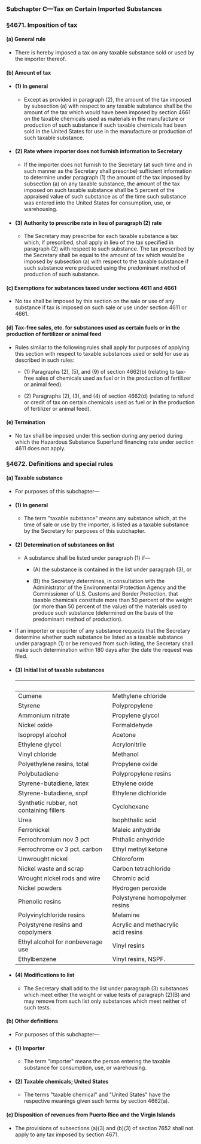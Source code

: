 ### **Subchapter C—Tax on Certain Imported Substances**

### §4671. Imposition of tax
#### (a) General rule
* There is hereby imposed a tax on any taxable substance sold or used by the importer thereof.

#### (b) Amount of tax
* #### (1) In general
  * Except as provided in paragraph (2), the amount of the tax imposed by subsection (a) with respect to any taxable substance shall be the amount of the tax which would have been imposed by section 4661 on the taxable chemicals used as materials in the manufacture or production of such substance if such taxable chemicals had been sold in the United States for use in the manufacture or production of such taxable substance.

* #### (2) Rate where importer does not furnish information to Secretary
  * If the importer does not furnish to the Secretary (at such time and in such manner as the Secretary shall prescribe) sufficient information to determine under paragraph (1) the amount of the tax imposed by subsection (a) on any taxable substance, the amount of the tax imposed on such taxable substance shall be 5 percent of the appraised value of such substance as of the time such substance was entered into the United States for consumption, use, or warehousing.

* #### (3) Authority to prescribe rate in lieu of paragraph (2) rate
  * The Secretary may prescribe for each taxable substance a tax which, if prescribed, shall apply in lieu of the tax specified in paragraph (2) with respect to such substance. The tax prescribed by the Secretary shall be equal to the amount of tax which would be imposed by subsection (a) with respect to the taxable substance if such substance were produced using the predominant method of production of such substance.

#### (c) Exemptions for substances taxed under sections 4611 and 4661
* No tax shall be imposed by this section on the sale or use of any substance if tax is imposed on such sale or use under section 4611 or 4661.

#### (d) Tax-free sales, etc. for substances used as certain fuels or in the production of fertilizer or animal feed
* Rules similar to the following rules shall apply for purposes of applying this section with respect to taxable substances used or sold for use as described in such rules:

  * (1) Paragraphs (2), (5), and (9) of section 4662(b) (relating to tax-free sales of chemicals used as fuel or in the production of fertilizer or animal feed).

  * (2) Paragraphs (2), (3), and (4) of section 4662(d) (relating to refund or credit of tax on certain chemicals used as fuel or in the production of fertilizer or animal feed).

#### (e) Termination
* No tax shall be imposed under this section during any period during which the Hazardous Substance Superfund financing rate under section 4611 does not apply.

### §4672. Definitions and special rules
#### (a) Taxable substance
* For purposes of this subchapter—

* #### (1) In general
  * The term "taxable substance" means any substance which, at the time of sale or use by the importer, is listed as a taxable substance by the Secretary for purposes of this subchapter.

* #### (2) Determination of substances on list
  * A substance shall be listed under paragraph (1) if—

    * (A) the substance is contained in the list under paragraph (3), or

    * (B) the Secretary determines, in consultation with the Administrator of the Environmental Protection Agency and the Commissioner of U.S. Customs and Border Protection, that taxable chemicals constitute more than 50 percent of the weight (or more than 50 percent of the value) of the materials used to produce such substance (determined on the basis of the predominant method of production).


* If an importer or exporter of any substance requests that the Secretary determine whether such substance be listed as a taxable substance under paragraph (1) or be removed from such listing, the Secretary shall make such determination within 180 days after the date the request was filed.

* #### (3) Initial list of taxable substances
  | &nbsp; | &nbsp; |
  | --- | --- |
  | Cumene | Methylene chloride |
  | Styrene | Polypropylene |
  | Ammonium nitrate | Propylene glycol |
  | Nickel oxide | Formaldehyde |
  | Isopropyl alcohol | Acetone |
  | Ethylene glycol | Acrylonitrile |
  | Vinyl chloride | Methanol |
  | Polyethylene resins, total | Propylene oxide |
  | Polybutadiene | Polypropylene resins |
  | Styrene-butadiene, latex | Ethylene oxide |
  | Styrene-butadiene, snpf | Ethylene dichloride |
  | Synthetic rubber, not containing fillers | Cyclohexane |
  | Urea | Isophthalic acid |
  | Ferronickel | Maleic anhydride |
  | Ferrochromium nov 3 pct | Phthalic anhydride |
  | Ferrochrome ov 3 pct. carbon | Ethyl methyl ketone |
  | Unwrought nickel | Chloroform |
  | Nickel waste and scrap | Carbon tetrachloride |
  | Wrought nickel rods and wire | Chromic acid |
  | Nickel powders | Hydrogen peroxide |
  | Phenolic resins | Polystyrene homopolymer resins |
  | Polyvinylchloride resins | Melamine |
  | Polystyrene resins and copolymers | Acrylic and methacrylic acid resins |
  | Ethyl alcohol for nonbeverage use | Vinyl resins |
  | Ethylbenzene | Vinyl resins, NSPF. |
  
* #### (4) Modifications to list
  * The Secretary shall add to the list under paragraph (3) substances which meet either the weight or value tests of paragraph (2)(B) and may remove from such list only substances which meet neither of such tests.

#### (b) Other definitions
* For purposes of this subchapter—

* #### (1) Importer
  * The term "importer" means the person entering the taxable substance for consumption, use, or warehousing.

* #### (2) Taxable chemicals; United States
  * The terms "taxable chemical" and "United States" have the respective meanings given such terms by section 4662(a).

#### (c) Disposition of revenues from Puerto Rico and the Virgin Islands
* The provisions of subsections (a)(3) and (b)(3) of section 7652 shall not apply to any tax imposed by section 4671.